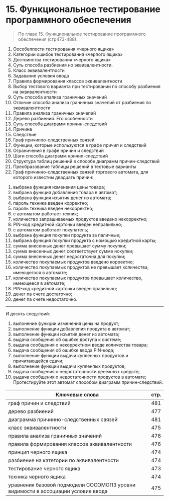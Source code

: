 # 15. Функциональное тестирование программного обеспечения
> По главе 15. Функциональное тестирование программного обеспечения (стр473-488).

1. Оособеппости тестирования «черного ящика»
2. Категории ошибок тестирования «черпого ящика»
3. Достоинства тестирования «черного ящика»
4. Суть способа разбиения но эквивалентности.
5. Класс эквивалентпости
6. Задавание условия ввода
7. Правила формирования классов эквивалентности
8. Выбор тестового варианта при тестировании по способу разбиения на эквивалентности
9. Суть способа апализа граничных значений
10. Отличие способа анализа граничных значепий от разбиения по эквивалентпости
11. Правила анализа граничных значепий
12. Дерево разбиений. Его особенности
13. Суть способа диаграмм причин-следствий
14. Причина
15. Следствие
16. Граф причиппо-следственных связей
17. Функции, которые используются в графе причип и следствий
18. Ограничения в графе нричин и следствий
19. Шаги способа диаграмм нричип-следствий
20. Структура таблиц решений в способе диаграмм причин-следствий
21. Преобразование таблицы решений в тестовые варианты
22. Граф причинно-следственных связей торгового автомата, для которого известны двадцать причин:
1) выбрана функция изменения цены товара;
2) выбрана функция добавления товара в автомат;
3) выбрана функция изъятия денег из автомата;
4) пароль техника введен корректно;
5) пароль техника введен некорректно;
6) с автоматом работает техник;
7) количество запрашиваемых продуктов введено некорректно;
8) PIN-код кредитной карточки введен неправильно;
9) с автоматом работает покупатель;
10) выбрана функция покупки продукта за паличные;
11) выбрана функция покупки продукта с номощью кредитной карты;
12) сумма внесенных денег превышает сумму покупки;
13) сумма внесенных денег соответствует сумме нокупки;
14) сумма внесенных денег недостаточна для покупки;
15) количество покупаемых продуктов введено корректно;
16) количество покупаемых продуктов не превышает количества, имеющегося в автомате;
17) количество покупаемых продуктов превышает количество, имеющееся в автомате;
18) PIN-код кредитной карточки введен правильно;
19) денег па счете достаточно;
20) денег па счете недостаточно. 
---
И десять следствий:
1. выпонение функции изменения цены на продукт;
2. выполнение функции добавлепия продукта в автомат;
3. выполнение функции изъятия денег из автомата;
4. выдача сообщения об ошибке доступа к системе;
5. выдача сообщения о некорректном вводе количества товара;
6. выдача сообщения об ошибке ввода PIN-кода;
7. выполнение функции выдачи купленных продуктов и причитающейся сдачи;
8. выполнение функции выдачи купленпых продуктов;
9. выдача сообщения о недостаточности денежных средств; 
10. выдача сообщения о недостаточности продуктов в автомате; Протестируйте этот автомат способом диаграмм причин-следствий.

Ключевые слова | стр.
-----|-----
граф причин и следствий	|							481
дерево разбиений	|									477
диаграмма	причинно-следственных связей	|				481
класс 	эквивалентности |								475
правила	анализа граничных значений	|					476
правила	формирования классов эквивалентности | 			476
принцип	черного ящика | 								474
разбиение на категории	по эквивалентности |					474
тестирование 	черного ящика |							473
техника черного ящика | 								474
уравнения базовой подмодели СОСОМОПЗ уровни видимости в ассоциации	условие ввода |									475
